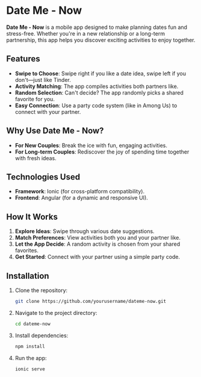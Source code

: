 # Date Me - Now

**Date Me - Now** is a mobile app designed to make planning dates fun and stress-free. Whether you're in a new relationship or a long-term partnership, this app helps you discover exciting activities to enjoy together.

## Features

- **Swipe to Choose**: Swipe right if you like a date idea, swipe left if you don't—just like Tinder.
- **Activity Matching**: The app compiles activities both partners like.
- **Random Selection**: Can't decide? The app randomly picks a shared favorite for you.
- **Easy Connection**: Use a party code system (like in Among Us) to connect with your partner.

## Why Use Date Me - Now?

- **For New Couples**: Break the ice with fun, engaging activities.
- **For Long-term Couples**: Rediscover the joy of spending time together with fresh ideas.

## Technologies Used

- **Framework**: Ionic (for cross-platform compatibility).
- **Frontend**: Angular (for a dynamic and responsive UI).

## How It Works

1. **Explore Ideas**: Swipe through various date suggestions.
2. **Match Preferences**: View activities both you and your partner like.
3. **Let the App Decide**: A random activity is chosen from your shared favorites.
4. **Get Started**: Connect with your partner using a simple party code.

## Installation

1. Clone the repository:
   ```bash
   git clone https://github.com/yourusername/dateme-now.git
2. Navigate to the project directory:
    ```bash
    cd dateme-now
3. Install dependencies:
    ```bash
    npm install
4. Run the app:
    ```bash
    ionic serve
